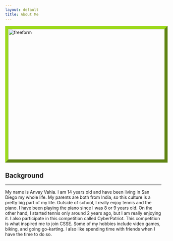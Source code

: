 ```yaml
---
layout: default
title: About Me
---
```


<img style="border:10px outset #9CD81E;" src="{{site.baseurl}}/images/AboutMe.png" height="420px" width="550px" alt="freeform"/>

## Background
-------------------------------------
My name is Anvay Vahia. I am 14 years old and have been living in San Diego my whole life. My parents are both from India, so this culture is a pretty big part of my life. Outside of school, I really enjoy tennis and the piano. I have been playing the piano since I was 8 or 9 years old. On the other hand, I started tennis only around 2 years ago, but I am really enjoying it. I also participate in this competition called CyberPatriot. This competition is what inspired me to join CSSE. Some of my hobbies include video games, biking, and going go-karting. I also like spending time with friends when I have the time to do so. 
